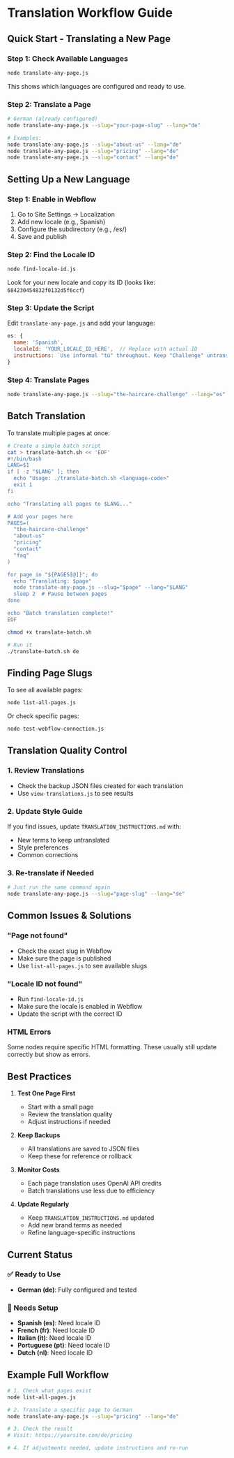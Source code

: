 # Translation Workflow Guide

## Quick Start - Translating a New Page

### Step 1: Check Available Languages
```bash
node translate-any-page.js
```
This shows which languages are configured and ready to use.

### Step 2: Translate a Page
```bash
# German (already configured)
node translate-any-page.js --slug="your-page-slug" --lang="de"

# Examples:
node translate-any-page.js --slug="about-us" --lang="de"
node translate-any-page.js --slug="pricing" --lang="de"
node translate-any-page.js --slug="contact" --lang="de"
```

## Setting Up a New Language

### Step 1: Enable in Webflow
1. Go to Site Settings → Localization
2. Add new locale (e.g., Spanish)
3. Configure the subdirectory (e.g., /es/)
4. Save and publish

### Step 2: Find the Locale ID
```bash
node find-locale-id.js
```
Look for your new locale and copy its ID (looks like: `684230454832f0132d5f6ccf`)

### Step 3: Update the Script
Edit `translate-any-page.js` and add your language:

```javascript
es: {
  name: 'Spanish',
  localeId: 'YOUR_LOCALE_ID_HERE',  // Replace with actual ID
  instructions: `Use informal "tú" throughout. Keep "Challenge" untranslated. Natural conversational Spanish.`
}
```

### Step 4: Translate Pages
```bash
node translate-any-page.js --slug="the-haircare-challenge" --lang="es"
```

## Batch Translation

To translate multiple pages at once:

```bash
# Create a simple batch script
cat > translate-batch.sh << 'EOF'
#!/bin/bash
LANG=$1
if [ -z "$LANG" ]; then
  echo "Usage: ./translate-batch.sh <language-code>"
  exit 1
fi

echo "Translating all pages to $LANG..."

# Add your pages here
PAGES=(
  "the-haircare-challenge"
  "about-us"
  "pricing"
  "contact"
  "faq"
)

for page in "${PAGES[@]}"; do
  echo "Translating: $page"
  node translate-any-page.js --slug="$page" --lang="$LANG"
  sleep 2  # Pause between pages
done

echo "Batch translation complete!"
EOF

chmod +x translate-batch.sh

# Run it
./translate-batch.sh de
```

## Finding Page Slugs

To see all available pages:

```bash
node list-all-pages.js
```

Or check specific pages:

```bash
node test-webflow-connection.js
```

## Translation Quality Control

### 1. Review Translations
- Check the backup JSON files created for each translation
- Use `view-translations.js` to see results

### 2. Update Style Guide
If you find issues, update `TRANSLATION_INSTRUCTIONS.md` with:
- New terms to keep untranslated
- Style preferences
- Common corrections

### 3. Re-translate if Needed
```bash
# Just run the same command again
node translate-any-page.js --slug="page-slug" --lang="de"
```

## Common Issues & Solutions

### "Page not found"
- Check the exact slug in Webflow
- Make sure the page is published
- Use `list-all-pages.js` to see available slugs

### "Locale ID not found"
- Run `find-locale-id.js`
- Make sure the locale is enabled in Webflow
- Update the script with the correct ID

### HTML Errors
Some nodes require specific HTML formatting. These usually still update correctly but show as errors.

## Best Practices

1. **Test One Page First**
   - Start with a small page
   - Review the translation quality
   - Adjust instructions if needed

2. **Keep Backups**
   - All translations are saved to JSON files
   - Keep these for reference or rollback

3. **Monitor Costs**
   - Each page translation uses OpenAI API credits
   - Batch translations use less due to efficiency

4. **Update Regularly**
   - Keep `TRANSLATION_INSTRUCTIONS.md` updated
   - Add new brand terms as needed
   - Refine language-specific instructions

## Current Status

### ✅ Ready to Use
- **German (de)**: Fully configured and tested

### 🔧 Needs Setup
- **Spanish (es)**: Need locale ID
- **French (fr)**: Need locale ID
- **Italian (it)**: Need locale ID
- **Portuguese (pt)**: Need locale ID
- **Dutch (nl)**: Need locale ID

## Example Full Workflow

```bash
# 1. Check what pages exist
node list-all-pages.js

# 2. Translate a specific page to German
node translate-any-page.js --slug="pricing" --lang="de"

# 3. Check the result
# Visit: https://yoursite.com/de/pricing

# 4. If adjustments needed, update instructions and re-run
```